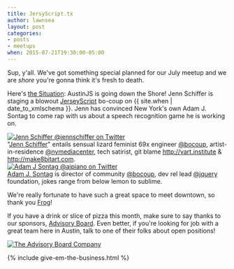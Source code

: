 ```yaml
---
title: JersyScript.tx
author: lawnsea
layout: post
categories:
- posts
- meetups
when: 2015-07-21T19:30:00-05:00
---
```


Sup, y'all. We've got something special planned for our July meetup and we are
*shore* you're gonna think it's fresh to death.

Here's [the Situation][the-situation]: AustinJS is going down the Shore! Jenn
Schiffer is staging a blowout [JerseyScript][jerseyscript] bo-coup on <x-date>
{{ site.when | date_to_xmlschema }}</x-date>. Jenn has
convinced New York's own Adam J. Sontag to come rap with us about a
speech recognition game he is working on.

<div class="media-object speaker-bio">
  <a href="https://twitter.com/jennschiffer">
    <img alt="Jenn Schiffer @jennschiffer on Twitter" src="https://pbs.twimg.com/profile_images/617864129999675393/LoN_ffKr.jpg" />
  </a>
  <div>
  "<a href="https://twitter.com/jennschiffer">Jenn Schiffer</a>" entails
  sensual lizard feminist 69x engineer <a
  href="https://twitter.com/bocoup">@bocoup</a>, artist-in-residence <a
  href="https://twitter.com/nymediacenter">@nymediacenter</a>, tech satirist,
  git blame <a href="http://vart.institute">http://vart.institute</a> & <a
  href="http://make8bitart.com">http://make8bitart.com</a>.
  </div>
</div>

<div class="media-object speaker-bio">
  <a href="https://twitter.com/ajpiano">
    <img alt="Adam J Sontag @ajpiano on Twitter" src="https://pbs.twimg.com/profile_images/3744028125/60fbc0df81a37742d851916c79003a0b.jpeg" />
  </a>
  <div>
  <a href="https://twitter.com/ajpiano">Adam J. Sontag</a> is director of
  community <a href="https://twitter.com/bocoup">@bocoup</a>, dev rel lead <a
  href="https://twitter.com/jquery">@jquery</a> foundation, jokes range from
  below lemon to sublime.
  </div>
</div>

We're really fortunate to have such a great space to meet downtown, so thank you
[Frog][]!

If you have a drink or slice of pizza this month, make sure to say thanks to
our sponsors, [Advisory Board][]. Even better, if you're looking for job with a
great team here in Austin, talk to one of their folks about open positions!


<div class="sponsor-logo">
  <a href="https://www.advisory.com/careers">
    <img src="http://i.imgur.com/2HNye7a.png" alt="The Advisory Board Company" />
  </a>
</div>

{% include give-em-the-business.html %}

[bocoup]: https://twitter.com/bocoup
[the-situation]: https://en.wikipedia.org/wiki/Michael_Sorrentino
[jerseyscript]: http://jerseyscript.github.io/
[jquery]: https://twitter.com/jquery
[nymediacenter]: https://twitter.com/nymediacenter
[Frog]: http://www.frogdesign.com/contact/austin.html
[Advisory Board]: https://www.advisory.com/careers
